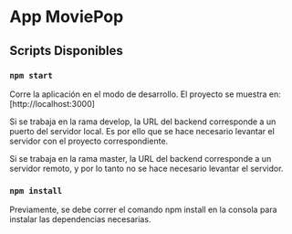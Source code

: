 # App MoviePop

## Scripts Disponibles

### `npm start`

Corre la aplicación en el modo de desarrollo.
El proyecto se muestra en: [http://localhost:3000]

Si se trabaja en la rama develop, la URL del backend corresponde a un puerto del servidor local.
Es por ello que se hace necesario levantar el servidor con el proyecto correspondiente.

Si se trabaja en la rama master, la URL del backend corresponde a un servidor remoto, y por lo 
tanto no se hace necesario levantar el servidor. 

### `npm install`

Previamente, se debe correr el comando npm install en la consola para instalar las dependencias
necesarias.
